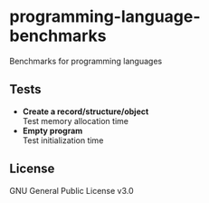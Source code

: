 # programming-language-benchmarks
Benchmarks for programming languages

## Tests
* **Create a record/structure/object**  
  Test memory allocation time
* **Empty program**  
  Test initialization time

## License
GNU General Public License v3.0
